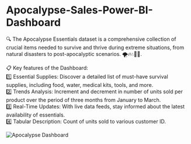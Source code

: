 # Apocalypse-Sales-Power-BI-Dashboard
🔍 The Apocalypse Essentials dataset is a comprehensive collection of crucial items needed to survive and thrive during extreme situations, from natural disasters to post-apocalyptic scenarios. 🌪️🔥💧🧟‍♂️.      

📋 Key features of the Dashboard:       
1️⃣ Essential Supplies: Discover a detailed list of must-have survival supplies, including food, water, medical kits, tools, and more.        
2️⃣ Trends Analysis: Increment and decrement in number of units sold per product over the period of three months from January to March.         
3️⃣ Real-Time Updates: With live data feeds, stay informed about the latest availability of essentials.         
4️⃣ Tabular Description: Count of units sold to various customer ID.         

![Apocalypse Dashboard](https://github.com/Vijayalakshmi2704/Apocalypse-Sales-Power-BI-Dashboard/assets/140339927/33291cd1-b32b-48b2-a9ba-b4ea760bd67c)

